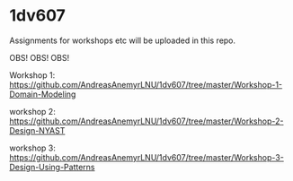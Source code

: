 # 1dv607
Assignments for workshops etc will be uploaded in this repo.



OBS! OBS! OBS!

Workshop 1:	
https://github.com/AndreasAnemyrLNU/1dv607/tree/master/Workshop-1-Domain-Modeling


workshop 2:
https://github.com/AndreasAnemyrLNU/1dv607/tree/master/Workshop-2-Design-NYAST

workshop 3:
https://github.com/AndreasAnemyrLNU/1dv607/tree/master/Workshop-3-Design-Using-Patterns